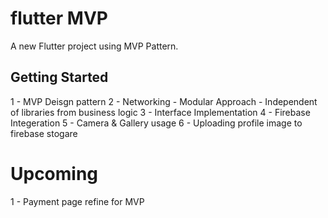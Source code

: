 # flutter MVP

A new Flutter project using MVP Pattern.

## Getting Started

1 - MVP Deisgn pattern 
2 - Networking
        - Modular Approach
        - Independent of libraries from business logic
3 - Interface Implementation
4 - Firebase Integeration
5 - Camera & Gallery usage
6 - Uploading profile image to firebase stogare

# Upcoming
1  - Payment page refine for MVP
